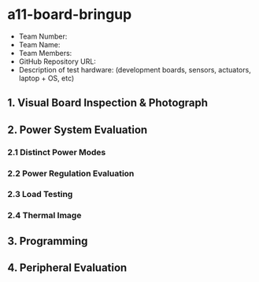 # a11-board-bringup

* Team Number:
* Team Name:
* Team Members:
* GitHub Repository URL:
* Description of test hardware: (development boards, sensors, actuators, laptop + OS, etc)

## 1. Visual Board Inspection & Photograph

## 2. Power System Evaluation

### 2.1 Distinct Power Modes

### 2.2 Power Regulation Evaluation

### 2.3 Load Testing

### 2.4 Thermal Image

## 3. Programming

## 4. Peripheral Evaluation
